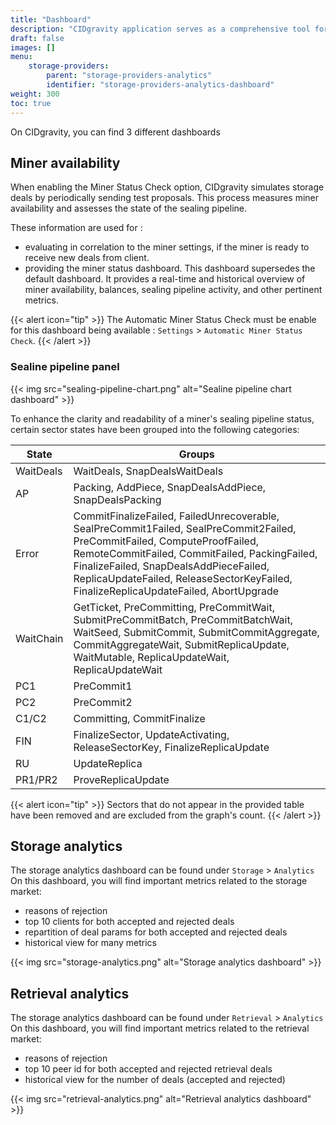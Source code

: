 ```yaml
---
title: "Dashboard"
description: "CIDgravity application serves as a comprehensive tool for managing and monitoring of : clients, pricing, acceptance criterias, avalability and activity."
draft: false
images: []
menu:
    storage-providers:
        parent: "storage-providers-analytics"
        identifier: "storage-providers-analytics-dashboard"
weight: 300
toc: true
---
```


On CIDgravity, you can find 3 different dashboards

## Miner availability

When enabling the Miner Status Check option, CIDgravity simulates storage deals by periodically sending test proposals. 
This process measures miner availability and assesses the state of the sealing pipeline.

These information are used for : 

- evaluating in correlation to the miner settings, if the miner is ready to receive new deals from client.
- providing the miner status dashboard. This dashboard supersedes the default dashboard. It provides a real-time and historical overview of miner availability, balances, sealing pipeline activity, and other pertinent metrics.

{{< alert icon="tip" >}}
The Automatic Miner Status Check must be enable for this dashboard being available : `Settings` > `Automatic Miner Status Check`. 
{{< /alert >}}

### Sealine pipeline panel

{{< img src="sealing-pipeline-chart.png" alt="Sealine pipeline chart dashboard" >}}

To enhance the clarity and readability of a miner's sealing pipeline status, certain sector states have been grouped into the following categories:

| State | Groups
| ----- | ----- |
| WaitDeals | WaitDeals, SnapDealsWaitDeals
| AP | Packing, AddPiece, SnapDealsAddPiece, SnapDealsPacking
| Error | CommitFinalizeFailed, FailedUnrecoverable, SealPreCommit1Failed, SealPreCommit2Failed, PreCommitFailed, ComputeProofFailed, RemoteCommitFailed, CommitFailed, PackingFailed, FinalizeFailed, SnapDealsAddPieceFailed, ReplicaUpdateFailed, ReleaseSectorKeyFailed, FinalizeReplicaUpdateFailed, AbortUpgrade
| WaitChain | GetTicket, PreCommitting, PreCommitWait, SubmitPreCommitBatch, PreCommitBatchWait, WaitSeed, SubmitCommit, SubmitCommitAggregate, CommitAggregateWait, SubmitReplicaUpdate, WaitMutable, ReplicaUpdateWait, ReplicaUpdateWait
| PC1 | PreCommit1
| PC2 | PreCommit2
| C1/C2 | Committing, CommitFinalize
| FIN | FinalizeSector, UpdateActivating, ReleaseSectorKey, FinalizeReplicaUpdate
| RU | UpdateReplica
| PR1/PR2 | ProveReplicaUpdate

{{< alert icon="tip" >}}
Sectors that do not appear in the provided table have been removed and are excluded from the graph's count.
{{< /alert >}}

## Storage analytics

The storage analytics dashboard can be found under `Storage` > `Analytics`
On this dashboard, you will find important metrics related to the storage market:

- reasons of rejection
- top 10 clients for both accepted and rejected deals
- repartition of deal params for both accepted and rejected deals
- historical view for many metrics

{{< img src="storage-analytics.png" alt="Storage analytics dashboard" >}}

## Retrieval analytics

The storage analytics dashboard can be found under `Retrieval` > `Analytics`
On this dashboard, you will find important metrics related to the retrieval market:

- reasons of rejection
- top 10 peer id for both accepted and rejected retrieval deals
- historical view for the number of deals (accepted and rejected)

{{< img src="retrieval-analytics.png" alt="Retrieval analytics dashboard" >}}

